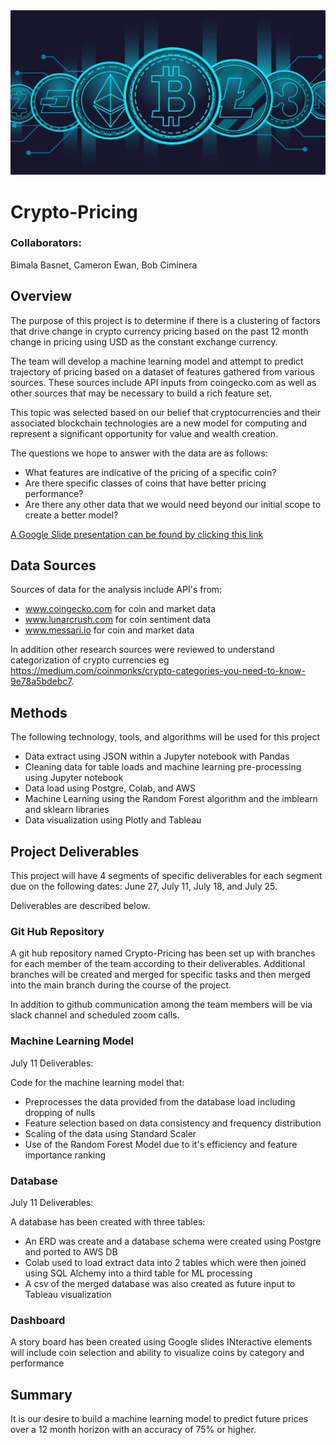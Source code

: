 
<img src="https://github.com/rciminera/Crypto-Pricing/blob/main/Images/currency_header.png" width = "1000" >

# Crypto-Pricing

###  Collaborators:  
Bimala Basnet,
Cameron Ewan,
Bob Ciminera


## Overview

The purpose of this project is to determine if there is a clustering of factors that drive change in crypto currency pricing based on the past 12 month change in pricing using USD as the constant exchange currency.

 The team will develop a machine learning model and attempt to predict trajectory of pricing based on a dataset of features gathered from various sources.  These sources include API inputs from coingecko.com as well as other sources that may be necessary to build a rich feature set.

This topic was selected based on our belief that cryptocurrencies and their associated blockchain technologies are a new model for computing and represent a significant opportunity for value and wealth creation.  

The questions we hope to answer with the data are as follows:

- What features are indicative of the pricing of a specific coin?
- Are there specific classes of coins that have better pricing performance?
- Are there any other data that we would need beyond our initial scope to create a better model?


[A Google Slide presentation can be found by clicking this link](https://docs.google.com/presentation/d/1Ckl0IfKMgDoyJidYdW5T5Cj9Ryua9ZXZu3OqbFGXibU/edit#slide=id.p3)

## Data Sources

Sources of data for the analysis include API's from:

- www.coingecko.com for coin and market data
- www.lunarcrush.com for coin sentiment data
- www.messari.io for coin and market data

In addition other research sources were reviewed to understand categorization of crypto currencies eg https://medium.com/coinmonks/crypto-categories-you-need-to-know-9e78a5bdebc7.

## Methods

The following technology, tools, and algorithms will be used for this project

- Data extract using JSON within a Jupyter notebook with Pandas
- Cleaning data for table loads and machine learning pre-processing using Jupyter notebook
- Data load using Postgre, Colab, and AWS
- Machine Learning using the Random Forest algorithm and the imblearn and sklearn libraries
- Data visualization using Plotly and Tableau


## Project Deliverables

This project will have 4 segments of specific deliverables for each segment due on the following dates: June 27, July 11, July 18, and July 25.  

Deliverables are described below.

### Git Hub Repository

A git hub repository named Crypto-Pricing has been set up with branches for each member of the team according to their deliverables.  Additional branches will be created and merged for specific tasks and then merged into the main branch during the course of the project.

In addition to github communication among the team members will be via slack channel and scheduled zoom calls.

### Machine Learning Model

July 11 Deliverables:

Code for the machine learning model that: 
- Preprocesses the data provided from the database load including dropping of nulls
- Feature selection based on data consistency and frequency distribution
- Scaling of the data using Standard Scaler
- Use of the Random Forest Model due to it's efficiency and feature importance ranking

### Database

July 11 Deliverables:

A database has been created with three tables:
- An ERD was create and a database schema were created using Postgre and ported to AWS DB
- Colab used to load extract data into 2 tables which were then joined using SQL Alchemy into a third table for ML processing
- A csv of the merged database was also created as future input to Tableau visualization

### Dashboard

A story board has been created using Google slides
INteractive elements will include coin selection and ability to visualize coins by category and performance


## Summary

It is our desire to build a machine learning model to predict future prices over a 12 month horizon with an accuracy of 75% or higher.
